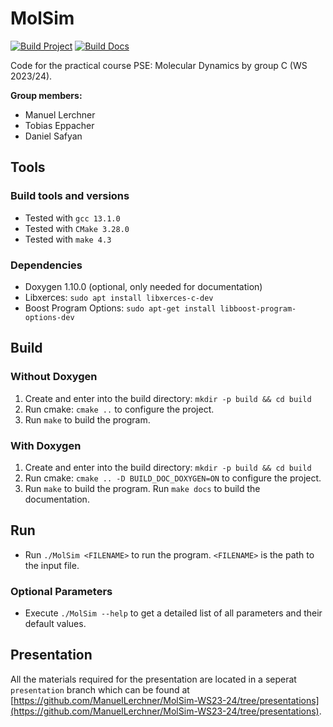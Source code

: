 # MolSim

[![Build Project](https://github.com/ManuelLerchner/MolSim-WS23-24/actions/workflows/build-project.yml/badge.svg)](https://github.com/ManuelLerchner/MolSim-WS23-24/actions/workflows/build-project.yml)
[![Build Docs](https://github.com/ManuelLerchner/MolSim-WS23-24/actions/workflows/build-docs.yml/badge.svg)](https://github.com/ManuelLerchner/MolSim-WS23-24/actions/workflows/build-docs.yml)

Code for the practical course PSE: Molecular Dynamics by group C (WS 2023/24).

**Group members:**

- Manuel Lerchner
- Tobias Eppacher
- Daniel Safyan

## Tools

### Build tools and versions

- Tested with `gcc 13.1.0`
- Tested with `CMake 3.28.0`
- Tested with `make 4.3`

### Dependencies

- Doxygen 1.10.0 (optional, only needed for documentation)
- Libxerces: `sudo apt install libxerces-c-dev`
- Boost Program Options: `sudo apt-get install libboost-program-options-dev`

## Build

### Without Doxygen

1. Create and enter into the build directory: `mkdir -p build && cd build`
2. Run cmake: `cmake ..` to configure the project.
3. Run `make` to build the program.

### With Doxygen

1. Create and enter into the build directory: `mkdir -p build && cd build`
2. Run cmake: `cmake .. -D BUILD_DOC_DOXYGEN=ON` to configure the project.
3. Run `make` to build the program. Run `make docs` to build the documentation.

## Run

- Run `./MolSim <FILENAME>` to run the program. `<FILENAME>` is the path to the input file.

### Optional Parameters

- Execute `./MolSim --help` to get a detailed list of all parameters and their default values.

## Presentation

All the materials required for the presentation are located in a seperat `presentation` branch which can be found at [https://github.com/ManuelLerchner/MolSim-WS23-24/tree/presentations](https://github.com/ManuelLerchner/MolSim-WS23-24/tree/presentations).
